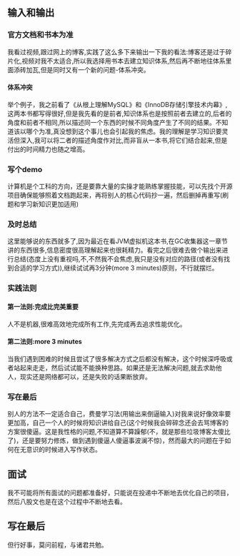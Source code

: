 ## 输入和输出

### 官方文档和书本为准

我看过视频,跟过网上的博客,实践了这么多下来输出一下我的看法:博客还是过于碎片化,视频对我不太适合,所以我选择用书本去建立知识体系,然后再不断地往体系里面添砖加瓦,但是同时又有一个新的问题-体系冲突。

#### 体系冲突

举个例子，我之前看了《从根上理解MySQL》和《InnoDB存储引擎技术内幕》,这两本书都写得很好,但是我先看的是前者,知识体系也是按照前者去建立的,后者的角度和前者不相同,所以描述同一个东西的时候不同角度产生了不同的结果。不知道该以哪个为准,真没想到这个事儿也会引起我的焦虑。我的理解是学习知识要灵活但深入,我可以将二者的描述角度作对比,而非盲从一本书,将它们结合起来,但是付出的时间精力也随之增高。

### 写个demo

计算机是个工科的方向，还是要靠大量的实操才能熟练掌握技能，可以先找个开源项目确保能够照着文档跑起来，再将别人的核心代码抄一遍，然后删掉再重写(刷题和学习新知识更加适用)

### 及时总结

这里能够说的东西就多了,因为最近在看JVM虚拟机这本书,在GC收集器这一章节讲的东西很多,信息密度很高理解起来也很耗精力。看完之后很难去做个输出来进行总结(态度上没有重视吗,不,不然我不会焦虑,我只是没有对应的路径(或者没有找到合适的学习方式)),继续试试再3分钟(more 3 minutes)原则，不行就摆烂。

### 实践法则

#### 第一法则:完成比完美重要

人不是机器,很难高效地完成所有工作,先完成再去追求性能优化。

#### 第二法则:more 3 minutes

当我们遇到困难的时候且尝试了很多解决方式之后都没有解决，这个时候深呼吸或者站起来走走，然后试试能不能换种思路。如果还是无法解决问题,就去求助他人，现实还是网络都可以，还是失败的话果断放弃。

### 写在最后

别人的方法不一定适合自己，费曼学习法(用输出来倒逼输入)对我来说好像效率要更加高，自己一个人的时候将知识讲给自己(这个时候我会碎碎念还会去骂博客的方案很傻逼。这是我性格的问题,不知道算不算躁郁(不，就是那些垃圾博客太傻比了)，还是要努力修炼，做到遇到傻逼人傻逼事波澜不惊)，然而最大的问题在于如何在无意识的时候进入写作状态。

## 面试

我不可能将所有面试的问题都准备好，只能说在投递中不断地去优化自己的项目，然后八股文也是在这个过程中不断地去看。

## 写在最后

但行好事，莫问前程，与诸君共勉。
